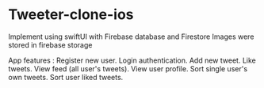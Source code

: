 # Tweeter-clone-ios

Implement using swiftUI
with Firebase database and Firestore
Images were stored in firebase storage

App features :
  Register new user.
  Login authentication.
  Add new tweet.
  Like tweets.
  View feed (all user's tweets).
  View user profile.
  Sort single user's own tweets.
  Sort user liked tweets.
